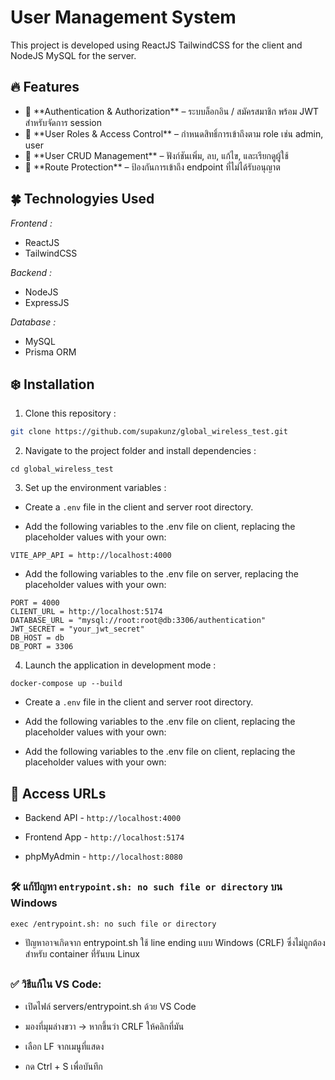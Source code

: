 # User Management System
This project is developed using ReactJS TailwindCSS for the client and NodeJS MySQL for the server.

## 🔥 Features

  <ul>
    <li>🔐 **Authentication & Authorization** – ระบบล็อกอิน / สมัครสมาชิก พร้อม JWT สำหรับจัดการ session</li>
    <li>👥 **User Roles & Access Control** – กำหนดสิทธิ์การเข้าถึงตาม role เช่น admin, user</li>
    <li>🧩 **User CRUD Management** – ฟังก์ชันเพิ่ม, ลบ, แก้ไข, และเรียกดูผู้ใช้</li>
    <li>🚫 **Route Protection** – ป้องกันการเข้าถึง endpoint ที่ไม่ได้รับอนุญาต</li>
  </ul>

## 🍀 Technologyies Used
  <i>Frontend :</i>
  <ul>
      <li>ReactJS</li>
      <li>TailwindCSS</li>
  </ul>
  
  <i>Backend :</i>
  <ul>
      <li>NodeJS</li>
      <li>ExpressJS</li>  
  </ul>

  <i>Database :</i>
  <ul>
      <li>MySQL</li>
     <li>Prisma ORM</li>
  </ul>

## ❄️ Installation

1. Clone this repository :

```bash
git clone https://github.com/supakunz/global_wireless_test.git
```

2. Navigate to the project folder and install dependencies :

```
cd global_wireless_test
```

3. Set up the environment variables :

 - Create a `.env` file in the client and server root directory.

 - Add the following variables to the .env file on client, replacing the placeholder values with your own:

```
VITE_APP_API = http://localhost:4000
```

 - Add the following variables to the .env file on server, replacing the placeholder values with your own:

```
PORT = 4000
CLIENT_URL = http://localhost:5174
DATABASE_URL = "mysql://root:root@db:3306/authentication"
JWT_SECRET = "your_jwt_secret"
DB_HOST = db
DB_PORT = 3306
```

4. Launch the application in development mode :

```
docker-compose up --build
```
- Create a `.env` file in the client and server root directory.

- Add the following variables to the .env file on client, replacing the placeholder values with your own:

- Add the following variables to the .env file on client, replacing the placeholder values with your own:

## 🧪 Access URLs

- Backend API - `http://localhost:4000`

- Frontend App - `http://localhost:5174`

- phpMyAdmin - `http://localhost:8080`

##

### 🛠️ แก้ปัญหา `entrypoint.sh: no such file or directory` บน Windows

```
exec /entrypoint.sh: no such file or directory
```
- ปัญหาอาจเกิดจาก entrypoint.sh ใช้ line ending แบบ Windows (CRLF) ซึ่งไม่ถูกต้องสำหรับ container ที่รันบน Linux

##

### ✅ วิธีแก้ใน VS Code:

- เปิดไฟล์ servers/entrypoint.sh ด้วย VS Code

- มองที่มุมล่างขวา → หากขึ้นว่า CRLF ให้คลิกที่มัน

- เลือก LF จากเมนูที่แสดง

- กด Ctrl + S เพื่อบันทึก
  
